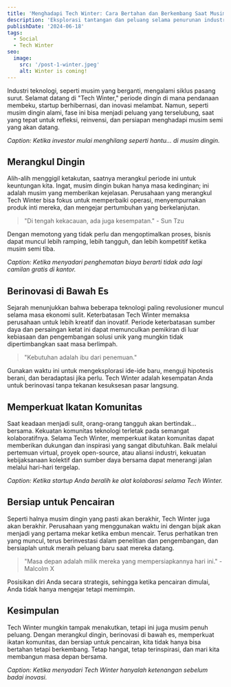 ```yaml
---
title: 'Menghadapi Tech Winter: Cara Bertahan dan Berkembang Saat Musim Dingin Melanda Dunia Teknologi'
description: 'Eksplorasi tantangan dan peluang selama penurunan industri teknologi.'
publishDate: '2024-06-18'
tags:
  - Social
  - Tech Winter
seo:
  image:
    src: '/post-1-winter.jpeg'
    alt: Winter is coming!
---
```


Industri teknologi, seperti musim yang berganti, mengalami siklus pasang surut. Selamat datang di "Tech Winter," periode dingin di mana pendanaan membeku, startup berhibernasi, dan inovasi melambat. Namun, seperti musim dingin alami, fase ini bisa menjadi peluang yang terselubung, saat yang tepat untuk refleksi, reinvensi, dan persiapan menghadapi musim semi yang akan datang.

_Caption: Ketika investor mulai menghilang seperti hantu... di musim dingin._

## Merangkul Dingin

Alih-alih menggigil ketakutan, saatnya merangkul periode ini untuk keuntungan kita. Ingat, musim dingin bukan hanya masa kedinginan; ini adalah musim yang memberikan kejelasan. Perusahaan yang merangkul Tech Winter bisa fokus untuk memperbaiki operasi, menyempurnakan produk inti mereka, dan mengejar pertumbuhan yang berkelanjutan.

> "Di tengah kekacauan, ada juga kesempatan." - Sun Tzu

Dengan memotong yang tidak perlu dan mengoptimalkan proses, bisnis dapat muncul lebih ramping, lebih tangguh, dan lebih kompetitif ketika musim semi tiba.

_Caption: Ketika menyadari penghematan biaya berarti tidak ada lagi camilan gratis di kantor._

## Berinovasi di Bawah Es

Sejarah menunjukkan bahwa beberapa teknologi paling revolusioner muncul selama masa ekonomi sulit. Keterbatasan Tech Winter memaksa perusahaan untuk lebih kreatif dan inovatif. Periode keterbatasan sumber daya dan persaingan ketat ini dapat memunculkan pemikiran di luar kebiasaan dan pengembangan solusi unik yang mungkin tidak dipertimbangkan saat masa berlimpah.

> "Kebutuhan adalah ibu dari penemuan."

Gunakan waktu ini untuk mengeksplorasi ide-ide baru, menguji hipotesis berani, dan beradaptasi jika perlu. Tech Winter adalah kesempatan Anda untuk berinovasi tanpa tekanan kesuksesan pasar langsung.

## Memperkuat Ikatan Komunitas

Saat keadaan menjadi sulit, orang-orang tangguh akan bertindak... bersama. Kekuatan komunitas teknologi terletak pada semangat kolaboratifnya. Selama Tech Winter, memperkuat ikatan komunitas dapat memberikan dukungan dan inspirasi yang sangat dibutuhkan. Baik melalui pertemuan virtual, proyek open-source, atau aliansi industri, kekuatan kebijaksanaan kolektif dan sumber daya bersama dapat menerangi jalan melalui hari-hari tergelap.

_Caption: Ketika startup Anda beralih ke alat kolaborasi selama Tech Winter._

## Bersiap untuk Pencairan

Seperti halnya musim dingin yang pasti akan berakhir, Tech Winter juga akan berakhir. Perusahaan yang menggunakan waktu ini dengan bijak akan menjadi yang pertama mekar ketika embun mencair. Terus perhatikan tren yang muncul, terus berinvestasi dalam penelitian dan pengembangan, dan bersiaplah untuk meraih peluang baru saat mereka datang.

> "Masa depan adalah milik mereka yang mempersiapkannya hari ini." - Malcolm X

Posisikan diri Anda secara strategis, sehingga ketika pencairan dimulai, Anda tidak hanya mengejar tetapi memimpin.

## Kesimpulan

Tech Winter mungkin tampak menakutkan, tetapi ini juga musim penuh peluang. Dengan merangkul dingin, berinovasi di bawah es, memperkuat ikatan komunitas, dan bersiap untuk pencairan, kita tidak hanya bisa bertahan tetapi berkembang. Tetap hangat, tetap terinspirasi, dan mari kita membangun masa depan bersama.

_Caption: Ketika menyadari Tech Winter hanyalah ketenangan sebelum badai inovasi._
